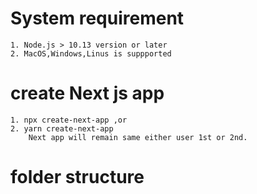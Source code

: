  # System requirement
    1. Node.js > 10.13 version or later
    2. MacOS,Windows,Linus is suppported
# create Next js app
    1. npx create-next-app ,or
    2. yarn create-next-app
        Next app will remain same either user 1st or 2nd.

# folder structure

